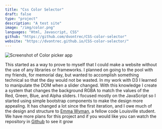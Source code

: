 ```yaml
---
title: "Css Color Selector"
draft: false
type: "project"
description: "A test site"
image: "/img/color.png"
languages: "Html, Javascript, CSS"
github: "https://github.com/dvontrec/CSS-color-selector"
website: "https://dvontrec.github.io/CSS-color-selector/"
---
```

<div class="text-center">
	<img class="img-fluid float-center rounded img-thumbnail" src="/img/color.png" alt="Screenshot of Color picker app">
</div>
<div class="description">
	<p>This started as a way to prove to myself that I could make a website without the use of any libraries or frameworks. I planned on going to the pool with my friends, for memorial day, but wanted to accomplish something technical so that the day would not be wasted. In my work with D3 I learned to manipulate the DOM when a slider changed.  With this knowledge I create a system that changes the background RGBA to match the values of the Red, Green, Blue, and Alpha sliders.  I focused mostly on the JavaScript so I started using simple bootstrap components to make the design more appealing.  It has changed a lot since the first iteration, and I owe much of the design and structure to <span><a href="https://twitter.com/ejpinky4">Emma Wyman</a></span>, a fellow code Louisville student. We have more plans for this project and if you would like you can watch the repository in <span><a href="https://github.com/dvontrec/CSS-color-selector">Github</a></span> to see it grow</p>
</div>
<div style="display:flex;justify-content:space-around;">
	<a href="https://github.com/dvontrec/CSS-color-selector"><i class="fab fa-github fa-2x"></i></a>
	<a href="https://dvontrec.github.io/CSS-color-selector/"><i class="fas fa-link fa-2x"></i></a>
</div>

